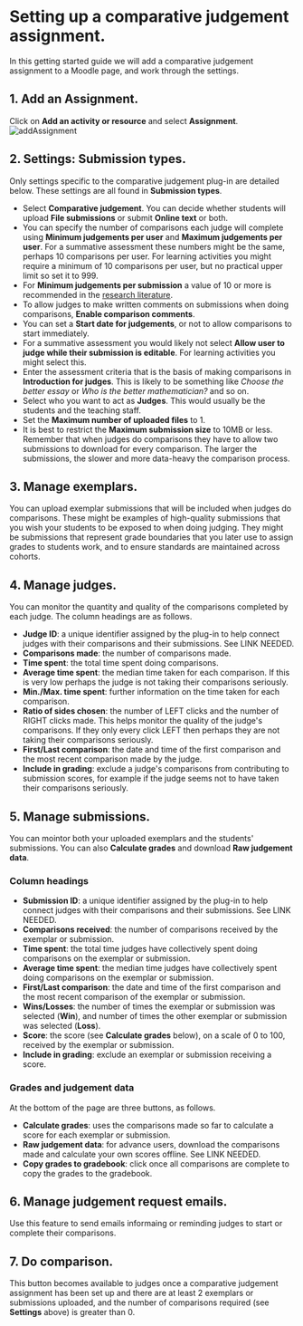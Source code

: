 # Setting up a comparative judgement assignment.

In this getting started guide we will add a comparative judgement assignment to a Moodle page, and work through the settings.

## 1. Add an Assignment. 
Click on **Add an activity or resource** and select **Assignment**.
![addAssignment](https://user-images.githubusercontent.com/651129/103677610-68ee8a80-4f7a-11eb-8283-7d93b37ee168.png)

## 2. Settings: Submission types.
Only settings specific to the comparative judgement plug-in are detailed below. These settings are all found in **Submission types**.

* Select **Comparative judgement**. You can decide whether students will upload **File submissions** or submit **Online text** or both.
* You can specify the number of comparisons each judge will complete using **Minimum judgements per user** and **Maximum judgements per user**. For a summative assessment these numbers might be the same, perhaps 10 comparisons per user. For learning activities you might require a minimum of 10 comparisons per user, but no practical upper limit so set it to 999.
* For **Minimum judgements per submission** a value of 10 or more is recommended in the [research literature](https://doi.org/10.1080/0969594X.2019.1602027). 
* To allow judges to make written comments on submissions when doing comparisons, **Enable comparison comments**.
* You can set a **Start date for judgements**, or not to allow comparisons to start immediately.
* For a summative assessment you would likely not select **Allow user to judge while their submission is editable**. For learning activities you might select this.
* Enter the assessment criteria that is the basis of making comparisons in **Introduction for judges**. This is likely to be something like *Choose the better essay* or *Who is the better mathematician?* and so on. 
* Select who you want to act as **Judges**. This would usually be the students and the teaching staff.
* Set the **Maximum number of uploaded files** to 1. 
* It is best to restrict the **Maximum submission size** to 10MB or less. Remember that when judges do comparisons they have to allow two submissions to download for every comparison. The larger the submissions, the slower and more data-heavy the comparison process.

## 3. Manage exemplars.
You can upload exemplar submissions that will be included when judges do comparisons. These might be examples of high-quality submissions that you wish your students to be exposed to when doing judging. They might be submissions that represent grade boundaries that you later use to assign grades to students work, and to ensure standards are maintained across cohorts. 

## 4. Manage judges.
You can monitor the quantity and quality of the comparisons completed by each judge. The column headings are as follows.
* **Judge ID**: a unique identifier assigned by the plug-in to help connect judges with their comparisons and their submissions. See LINK NEEDED.
* **Comparisons made**: the number of comparisons made.
* **Time spent**: the total time spent doing comparisons. 
* **Average time spent**: the median time taken for each comparison. If this is very low perhaps the judge is not taking their comparisons seriously.
* **Min./Max. time spent**: further information on the time taken for each comparison.
* **Ratio of sides chosen**: the number of LEFT clicks and the number of RIGHT clicks made. This helps monitor the quality of the judge's comparisons. If they only every click LEFT then perhaps they are not taking their comparisons seriously.
* **First/Last comparison**: the date and time of the first comparison and the most recent comparison made by the judge.
* **Include in grading**: exclude a judge's comparisons from contributing to submission scores, for example if the judge seems not to have taken their comparisons seriously.

## 5. Manage submissions.
You can mointor both your uploaded exemplars and the students' submissions. You can also **Calculate grades** and download **Raw judgement data**.

### Column headings
* **Submission ID**: a unique identifier assigned by the plug-in to help connect judges with their comparisons and their submissions. See LINK NEEDED.
* **Comparisons received**: the number of comparisons received by the exemplar or submission.
* **Time spent**: the total time judges have collectively spent doing comparisons on the exemplar or submission. 
* **Average time spent**: the median time judges have collectively spent doing comparisons on the exemplar or submission.
* **First/Last comparison**: the date and time of the first comparison and the most recent comparison of the exemplar or submission.
* **Wins/Losses**: the number of times the exemplar or submission was selected (**Win**), and number of times the other exemplar or submission was selected (**Loss**). 
* **Score**: the score (see **Calculate grades** below), on a scale of 0 to 100, received by the exemplar or submission. 
* **Include in grading**: exclude an exemplar or submission receiving a score.

### Grades and judgement data
At the bottom of the page are three buttons, as follows.
* **Calculate grades**: uses the comparisons made so far to calculate a score for each exemplar or submission. 
* **Raw judgement data**: for advance users, download the comparisons made and calculate your own scores offline. See LINK NEEDED.
* **Copy grades to gradebook**: click once all comparisons are complete to copy the grades to the gradebook.

## 6. Manage judgement request emails.
Use this feature to send emails informaing or reminding judges to start or complete their comparisons.

## 7. Do comparison.
This button becomes available to judges once a comparative judgement assignment has been set up and there are at least 2 exemplars or submissions uploaded, and the number of comparisons required (see **Settings** above) is greater than 0.
